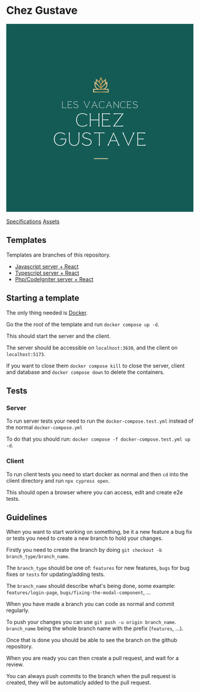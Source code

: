# Chez Gustave

![Logo](logo.png)

[Specifications](https://docs.google.com/document/d/1n2IyRwiLYHipTCYBZB25tJW4XGaWm-z8f3i0Kxcx-pU/edit?usp=sharing)
[Assets](https://drive.google.com/drive/folders/180yJM1hKLHpg4uTajRZUu5odq5EVkdl2?usp=drive_link)

## Templates

Templates are branches of this repository.

- [Javascript server + React](https://github.com/Mathys-Gasnier/ChezGustave/tree/template-js)
- [Typescript server + React](https://github.com/Mathys-Gasnier/ChezGustave/tree/template-ts)
- [Php/CodeIgniter server + React](https://github.com/Mathys-Gasnier/ChezGustave/tree/template-ts)

## Starting a template

The only thing needed is [Docker](https://www.docker.com/products/docker-desktop/).

Go the the root of the template and run `docker compose up -d`.

This should start the server and the client.

The server should be accessible on `localhost:3630`, and the client on `localhost:5173`.

If you want to close them `docker compose kill` to close the server, client and database and `docker compose down` to delete the containers.

## Tests

### Server

To run server tests your need to run the `docker-compose.test.yml` instead of the normal `docker-compose.yml`

To do that you should run: `docker compose -f docker-compose.test.yml up -d`.

### Client

To run client tests you need to start docker as normal and then `cd` into the client directory and run `npx cypress open`.

This should open a browser where you can access, edit and create e2e tests.

## Guidelines

When you want to start working on something, be it a new feature a bug fix or tests you need to create a new branch to hold your changes.

Firstly you need to create the branch by doing `git checkout -b branch_type/branch_name`.

The `branch_type` should be one of: `features` for new features, `bugs` for bug fixes or `tests` for updating/adding tests.

The `branch_name` should describe what's being done, some example: `features/login-page`, `bugs/fixing-the-modal-component`, ...

When you have made a branch you can code as normal and commit regularly.

To push your changes you can use `git push -u origin branch_name`. `branch_name` being the whole branch name with the prefix (`features`, ...).

Once that is done you should be able to see the branch on the github repository.

When you are ready you can then create a pull request, and wait for a review.

You can always push commits to the branch when the pull request is created, they will be automaticly added to the pull request.